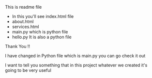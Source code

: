 This is readme file

- In this you'll see index.html file
- about.html
- services.html
- main.py which is python file
- hello.py It is also a python file

Thank You !!


I have changed in Python file which is main.py you can go check it out

I want to tell you something that in this project whatever we created it's going to be very useful 